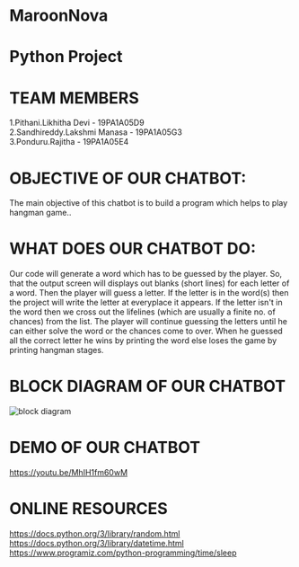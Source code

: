 # MaroonNova
# Python Project

# TEAM MEMBERS

1.Pithani.Likhitha Devi - 19PA1A05D9\
2.Sandhireddy.Lakshmi Manasa - 19PA1A05G3\
3.Ponduru.Rajitha - 19PA1A05E4

#  OBJECTIVE OF OUR CHATBOT:

  The main objective of this chatbot is to build a program which helps to play hangman game..

#  WHAT DOES OUR CHATBOT DO:

Our code will generate a word which has to be guessed by the player. So, that the output screen will displays out blanks (short lines) for each letter of a word. Then the player will guess a letter. If the letter is in the word(s) then the project will write the letter at everyplace it appears. If the letter isn't in the word then we cross out the lifelines (which are usually a finite no. of chances) from the list. The player will continue guessing the letters until he can either solve the word or the chances come to over. When he guessed all the correct letter he wins by printing the word else loses the game by printing hangman stages.

#  BLOCK DIAGRAM OF OUR CHATBOT

![block diagram](https://raw.githubusercontent.com/Rajitha-19/MaroonNova/main/Block%20diagram%20of%20chat%20bot.PNG)

#  DEMO OF OUR CHATBOT

https://youtu.be/MhIH1fm60wM

#  ONLINE RESOURCES

https://docs.python.org/3/library/random.html
https://docs.python.org/3/library/datetime.html
https://www.programiz.com/python-programming/time/sleep



